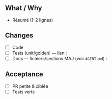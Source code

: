 ## What / Why
- Résumé (1–2 lignes)

## Changes
- [ ] Code
- [ ] Tests (unit/golden) — lien :
- [ ] Docs — fichiers/sections MAJ (voir `AGENT.md`) :

## Acceptance
- [ ] PR petite & ciblée
- [ ] Tests verts
